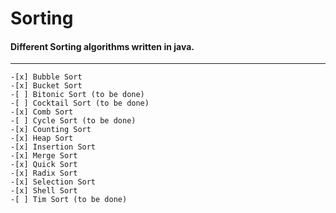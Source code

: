 # Sorting
#### Different Sorting algorithms written in java. 
***

    -[x] Bubble Sort 
    -[x] Bucket Sort 
    -[ ] Bitonic Sort (to be done)
    -[ ] Cocktail Sort (to be done)
    -[x] Comb Sort
    -[ ] Cycle Sort (to be done)
    -[x] Counting Sort
    -[x] Heap Sort
    -[x] Insertion Sort
    -[x] Merge Sort
    -[x] Quick Sort
    -[x] Radix Sort
    -[x] Selection Sort
    -[x] Shell Sort
    -[ ] Tim Sort (to be done)
    